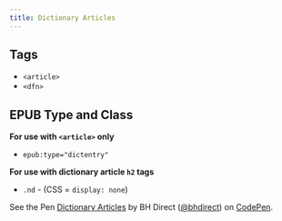 ```yaml
---
title: Dictionary Articles
---
```


## Tags

* `<article>`
* `<dfn>`

## EPUB Type and Class

**For use with `<article>` only**
* `epub:type="dictentry"`

**For use with dictionary article `h2` tags**
* `.nd` - (CSS = `display: none`)

<p data-height="525" data-theme-id="28900" data-slug-hash="fb373d8b79ea59120c97ddc76a53715a" data-default-tab="html,result" data-user="bhdirect" data-embed-version="2" data-pen-title="Dictionary Articles" class="codepen">See the Pen <a href="https://codepen.io/bhdirect/pen/fb373d8b79ea59120c97ddc76a53715a/">Dictionary Articles</a> by BH Direct (<a href="https://codepen.io/bhdirect">@bhdirect</a>) on <a href="https://codepen.io">CodePen</a>.</p>
<script async src="https://production-assets.codepen.io/assets/embed/ei.js"></script>
